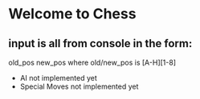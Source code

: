 # Welcome to Chess

## input is all from console in the form:
old_pos new_pos
where old/new_pos is [A-H][1-8]

* AI not implemented yet
* Special Moves not implemented yet
